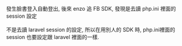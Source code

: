 發生臉書登入自動登出, 後來 enzo 追 FB SDK, 發現是去讀 php.ini 裡面的 session 設定<br />   
不是去讀 laravel session 的設定, 所以在用別人的 SDK 時, php.ini裡面的 session 也要設定跟 laravel 裡面的一樣.

